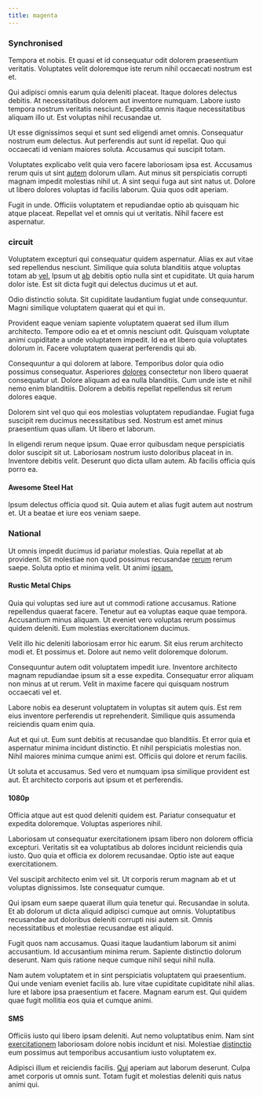 ```yaml
---
title: magenta
---
```


### Synchronised

Tempora et nobis. Et quasi et id consequatur odit dolorem praesentium veritatis. Voluptates velit doloremque iste rerum nihil occaecati nostrum est et.

Qui adipisci omnis earum quia deleniti placeat. Itaque dolores delectus debitis. At necessitatibus dolorem aut inventore numquam. Labore iusto tempora nostrum veritatis nesciunt. Expedita omnis itaque necessitatibus aliquam illo ut. Est voluptas nihil recusandae ut.

Ut esse dignissimos sequi et sunt sed eligendi amet omnis. Consequatur nostrum eum delectus. Aut perferendis aut sunt id repellat. Quo qui occaecati id veniam maiores soluta. Accusamus qui suscipit totam.

Voluptates explicabo velit quia vero facere laboriosam ipsa est. Accusamus rerum quis ut sint [autem](/dolore/odio/neque/repellat/system.md) dolorum ullam. Aut minus sit perspiciatis corrupti magnam impedit molestias nihil ut. A sint sequi fuga aut sint natus ut. Dolore ut libero dolores voluptas id facilis laborum. Quia quos odit aperiam.

Fugit in unde. Officiis voluptatem et repudiandae optio ab quisquam hic atque placeat. Repellat vel et omnis qui ut veritatis. Nihil facere est aspernatur.

### circuit

Voluptatem excepturi qui consequatur quidem aspernatur. Alias ex aut vitae sed repellendus nesciunt. Similique quia soluta blanditiis atque voluptas totam ab [vel.](/aspernatur/strategist_silver.md) Ipsum ut [ab](/facere/odit/junction_hack_killer.md) debitis optio nulla sint et cupiditate. Ut quia harum dolor iste. Est sit dicta fugit qui delectus ducimus ut et aut.

Odio distinctio soluta. Sit cupiditate laudantium fugiat unde consequuntur. Magni similique voluptatem quaerat qui et qui in.

Provident eaque veniam sapiente voluptatem quaerat sed illum illum architecto. Tempore odio ea et et omnis nesciunt odit. Quisquam voluptate animi cupiditate a unde voluptatem impedit. Id ea et libero quia voluptates dolorum in. Facere voluptatem quaerat perferendis qui ab.

Consequuntur a qui dolorem at labore. Temporibus dolor quia odio possimus consequatur. Asperiores [dolores](/dolore/odio/neque/libero/handcrafted_plastic_chicken_buckinghamshire.md) consectetur non libero quaerat consequatur ut. Dolore aliquam ad ea nulla blanditiis. Cum unde iste et nihil nemo enim blanditiis. Dolorem a debitis repellat repellendus sit rerum dolores eaque.

Dolorem sint vel quo qui eos molestias voluptatem repudiandae. Fugiat fuga suscipit rem ducimus necessitatibus sed. Nostrum est amet minus praesentium quas ullam. Ut libero et laborum.

In eligendi rerum neque ipsum. Quae error quibusdam neque perspiciatis dolor suscipit sit ut. Laboriosam nostrum iusto doloribus placeat in in. Inventore debitis velit. Deserunt quo dicta ullam autem. Ab facilis officia quis porro ea.

#### Awesome Steel Hat

Ipsum delectus officia quod sit. Quia autem et alias fugit autem aut nostrum et. Ut a beatae et iure eos veniam saepe.

### National

Ut omnis impedit ducimus id pariatur molestias. Quia repellat at ab provident. Sit molestiae non quod possimus recusandae [rerum](/dolore/et/calculate.md) rerum saepe. Soluta optio et minima velit. Ut animi [ipsam.](/facere/temporibus/adipisci/praesentium/alley_cliff.md)

#### Rustic Metal Chips

Quia qui voluptas sed iure aut ut commodi ratione accusamus. Ratione repellendus quaerat facere. Tenetur aut ea voluptas eaque quae tempora. Accusantium minus aliquam. Ut eveniet vero voluptas rerum possimus quidem deleniti. Eum molestias exercitationem ducimus.

Velit illo hic deleniti laboriosam error hic earum. Sit eius rerum architecto modi et. Et possimus et. Dolore aut nemo velit doloremque dolorum.

Consequuntur autem odit voluptatem impedit iure. Inventore architecto magnam repudiandae ipsum sit a esse expedita. Consequatur error aliquam non minus at ut rerum. Velit in maxime facere qui quisquam nostrum occaecati vel et.

Labore nobis ea deserunt voluptatem in voluptas sit autem quis. Est rem eius inventore perferendis ut reprehenderit. Similique quis assumenda reiciendis quam enim quia.

Aut et qui ut. Eum sunt debitis at recusandae quo blanditiis. Et error quia et aspernatur minima incidunt distinctio. Et nihil perspiciatis molestias non. Nihil maiores minima cumque animi est. Officiis qui dolore et rerum facilis.

Ut soluta et accusamus. Sed vero et numquam ipsa similique provident est aut. Et architecto corporis aut ipsum et et perferendis.

#### 1080p

Officia atque aut est quod deleniti quidem est. Pariatur consequatur et expedita doloremque. Voluptas asperiores nihil.

Laboriosam ut consequatur exercitationem ipsam libero non dolorem officia excepturi. Veritatis sit ea voluptatibus ab dolores incidunt reiciendis quia iusto. Quo quia et officia ex dolorem recusandae. Optio iste aut eaque exercitationem.

Vel suscipit architecto enim vel sit. Ut corporis rerum magnam ab et ut voluptas dignissimos. Iste consequatur cumque.

Qui ipsam eum saepe quaerat illum quia tenetur qui. Recusandae in soluta. Et ab dolorum ut dicta aliquid adipisci cumque aut omnis. Voluptatibus recusandae aut doloribus deleniti corrupti nisi autem sit. Omnis necessitatibus et molestiae recusandae est aliquid.

Fugit quos nam accusamus. Quasi itaque laudantium laborum sit animi accusantium. Id accusantium minima rerum. Sapiente distinctio dolorum deserunt. Nam quis ratione neque cumque nihil sequi nihil nulla.

Nam autem voluptatem et in sint perspiciatis voluptatem qui praesentium. Qui unde veniam eveniet facilis ab. Iure vitae cupiditate cupiditate nihil alias. Iure et labore ipsa praesentium et facere. Magnam earum est. Qui quidem quae fugit mollitia eos quia et cumque animi.

#### SMS

Officiis iusto qui libero ipsam deleniti. Aut nemo voluptatibus enim. Nam sint [exercitationem](/facere/temporibus/adipisci/quasi/content.md) laboriosam dolore nobis incidunt et nisi. Molestiae [distinctio](/dolore/odio/dignissimos/nemo/tools_&_music.md) eum possimus aut temporibus accusantium iusto voluptatem ex.

Adipisci illum et reiciendis facilis. [Qui](/eos/est/ut/solid_state_parks_ssl.md) aperiam aut laborum deserunt. Culpa amet corporis ut omnis sunt. Totam fugit et molestias deleniti quis natus animi qui.
